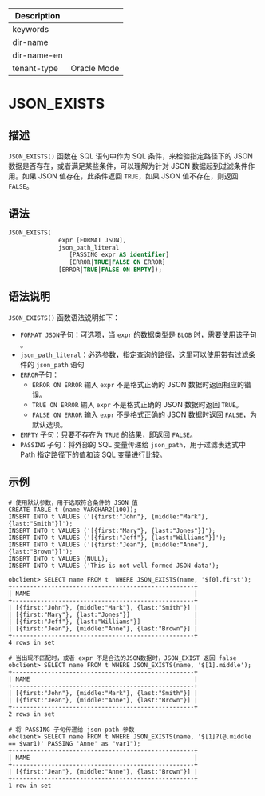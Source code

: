 | Description   |                 |
|---------------|-----------------|
| keywords      |                 |
| dir-name      |                 |
| dir-name-en   |                 |
| tenant-type   | Oracle Mode     |

# JSON_EXISTS

## 描述

`JSON_EXISTS()` 函数在 SQL 语句中作为 SQL 条件，来检验指定路径下的 JSON 数据是否存在，或者满足某些条件，可以理解为针对 JSON 数据起到过滤条件作用。如果 JSON 值存在，此条件返回 `TRUE`，如果 JSON 值不存在，则返回 `FALSE`。

## 语法

```sql
JSON_EXISTS(
              expr [FORMAT JSON],
              json_path_literal
                 [PASSING expr AS identifier]
                 [ERROR|TRUE|FALSE ON ERROR]
              [ERROR|TRUE|FALSE ON EMPTY]);

```

## 语法说明

`JSON_EXISTS()` 函数语法说明如下：

- `FORMAT JSON`子句：可选项，当 `expr` 的数据类型是 `BLOB` 时，需要使用该子句 。
- `json_path_literal`：必选参数，指定查询的路径，这里可以使用带有过滤条件的 `json_path` 语句
- `ERROR`子句：
   - `ERROR ON ERROR` 输入 `expr` 不是格式正确的 JSON 数据时返回相应的错误。
   - `TRUE ON ERROR`  输入 `expr` 不是格式正确的 JSON 数据时返回 `TRUE`。
   - `FALSE ON ERROR` 输入 `expr` 不是格式正确的 JSON 数据时返回 `FALSE`，为默认选项。
- `EMPTY` 子句：只要不存在为 `TRUE` 的结果，即返回 `FALSE`。
- `PASSING` 子句：将外部的 SQL 变量传递给 `json_path`，用于过滤表达式中 Path 指定路径下的值和该 SQL 变量进行比较。

## 示例

```shell
# 使用默认参数，用于选取符合条件的 JSON 值
CREATE TABLE t (name VARCHAR2(100));
INSERT INTO t VALUES ('[{first:"John"}, {middle:"Mark"}, {last:"Smith"}]');
INSERT INTO t VALUES ('[{first:"Mary"}, {last:"Jones"}]');
INSERT INTO t VALUES ('[{first:"Jeff"}, {last:"Williams"}]');
INSERT INTO t VALUES ('[{first:"Jean"}, {middle:"Anne"}, {last:"Brown"}]');
INSERT INTO t VALUES (NULL);
INSERT INTO t VALUES ('This is not well-formed JSON data');

obclient> SELECT name FROM t  WHERE JSON_EXISTS(name, '$[0].first');
+---------------------------------------------------+
| NAME                                              |
+---------------------------------------------------+
| [{first:"John"}, {middle:"Mark"}, {last:"Smith"}] |
| [{first:"Mary"}, {last:"Jones"}]                  |
| [{first:"Jeff"}, {last:"Williams"}]               |
| [{first:"Jean"}, {middle:"Anne"}, {last:"Brown"}] |
+---------------------------------------------------+
4 rows in set

# 当出现不匹配时，或者 expr 不是合法的JSON数据时，JSON_EXIST 返回 false
obclient> SELECT name FROM t WHERE JSON_EXISTS(name, '$[1].middle');
+---------------------------------------------------+
| NAME                                              |
+---------------------------------------------------+
| [{first:"John"}, {middle:"Mark"}, {last:"Smith"}] |
| [{first:"Jean"}, {middle:"Anne"}, {last:"Brown"}] |
+---------------------------------------------------+
2 rows in set

# 将 PASSING 子句传递给 json-path 参数
obclient> SELECT name FROM t WHERE JSON_EXISTS(name, '$[1]?(@.middle == $var1)' PASSING 'Anne' as "var1");
+---------------------------------------------------+
| NAME                                              |
+---------------------------------------------------+
| [{first:"Jean"}, {middle:"Anne"}, {last:"Brown"}] |
+---------------------------------------------------+
1 row in set
```
